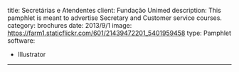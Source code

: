 title: Secretárias e Atendentes
client: Fundação Unimed
description: This pamphlet is meant to advertise Secretary and Customer service courses.
category: brochures
date: 2013/9/1
image: https://farm1.staticflickr.com/601/21439472201_5401959458
type: Pamphlet
software:
- Illustrator
---